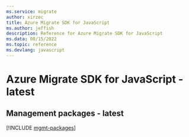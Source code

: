 ```yaml
---
ms.service: migrate
author: xirzec
title: Azure Migrate SDK for JavaScript
ms.author: jeffish
description: Reference for Azure Migrate SDK for JavaScript
ms.data: 08/15/2022
ms.topic: reference
ms.devlang: javascript
---
```

# Azure Migrate SDK for JavaScript - latest

## Management packages - latest
[!INCLUDE [mgmt-packages](migrate-mgmt-index.md)]